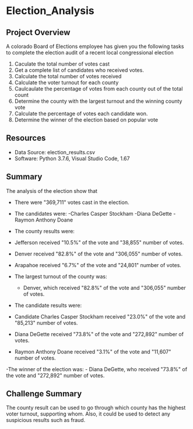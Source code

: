# Election_Analysis

## Project Overview
A colorado Board of Elections employee has given you the following tasks to complete the election audit of a recent local congressional election

1. Caculate the total number of votes cast
2. Get a complete list of candidates who received votes.
3. Calculate the total number of votes received
4. Calculate the voter turnout for each county
5. Caulcaulate the percentage of votes from each county out of the total count
6. Determine the county with the largest turnout and the winning county vote
7. Calculate the percentage of votes each candidate won.
8. Determine the winner of the election based on popular vote

## Resources
- Data Source: election_results.csv
- Software: Python 3.7.6, Visual Studio Code, 1.67

## Summary
The analysis of the election show that
- There were "369,711" votes cast in the election.
- The candidates were:
  -Charles Casper Stockham
  -Diana DeGette
  -Raymon Anthony Doane
  
 - The county results were:
  - Jefferson received "10.5%" of the vote and "38,855" number of votes.
  - Denver received "82.8%" of the vote and "306,055" number of votes.
  - Arapahoe received "6.7%" of the vote and "24,801" number of votes.
 
 - The largest turnout of the county was:
    - Denver, which received "82.8%" of the vote and "306,055" number of votes. 
    
 - The candidate results were:
  - Candidate Charles Casper Stockham received "23.0%" of the vote and "85,213" number of votes.
  - Diana DeGette received "73.8%" of the vote and "272,892" number of votes.
  - Raymon Anthony Doane received "3.1%" of the vote and "11,607" number of votes.
  
 -The winner of the election was: 
    - Diana DeGette, who received "73.8%" of the vote and "272,892" number of votes.

## Challenge Summary 
The county result can be used to go through which county has the highest voter turnout, supporting whom. Also, it could be used to detect any suspicious results such as fraud. 
